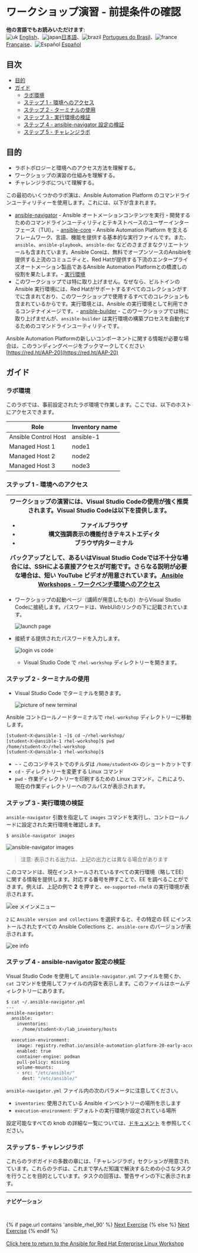 # ワークショップ演習 - 前提条件の確認

**他の言語でもお読みいただけます**:
<br>![uk](../../../images/uk.png) [English](README.md)、![japan](../../../images/japan.png)[日本語](README.ja.md)、![brazil](../../../images/brazil.png) [Portugues do Brasil](README.pt-br.md)、![france](../../../images/fr.png) [Française](README.fr.md)、![Español](../../../images/col.png) [Español](README.es.md)

## 目次

* [目的](#objective)
* [ガイド](#guide)
   * [ラボ環境](#your-lab-environment)
   * [ステップ 1 - 環境へのアクセス](#step-1---access-the-environment)
   * [ステップ 2 - ターミナルの使用](#step-2---using-the-terminal)
   * [ステップ 3 - 実行環境の検証](#step-3---examining-execution-environments)
   * [ステップ 4 - ansible-navigator
     設定の検証](#step-4---examining-the-ansible-navigator-configuration)
   * [ステップ 5 - チャレンジラボ](#step-5---challenge-labs)

## 目的

* ラボトポロジーと環境へのアクセス方法を理解する。
* ワークショップの演習の仕組みを理解する。
* チャレンジラボについて理解する。

この最初のいくつかのラボ演は、Ansible Automation Platform
のコマンドラインユーティリティーを使用します。これには、以下が含まれます。

- [ansible-navigator](https://github.com/ansible/ansible-navigator) -
Ansible オートメーションコンテンツを実行・開発するためのコマンドラインユーティリティとテキストベースのユーザーインターフェース（TUI）。-
[ansible-core](https://docs.ansible.com/core.html) - Ansible Automation
Platform
を支えるフレームワーク、言語、機能を提供する基本的な実行ファイルです。また、`ansible`、`ansible-playbook`、`ansible-doc`
などのさまざまなクリエートツールも含まれています。Ansible Coreは、無料でオープンソースのAnsibleを提供する上流のコミュニティと、Red
Hatが提供する下流のエンタープライズオートメーション製品であるAnsible Automation Platformとの橋渡しの役割を果たします。-
[実行環境](https://docs.ansible.com/automation-controller/latest/html/userguide/execution_environments.html)
- このワークショップでは特に取り上げません。なぜなら、ビルトインの Ansible 実行環境には、Red
Hatがサポートするすべてのコレクションがすでに含まれており、このワークショップで使用するすべてのコレクションも含まれているからです。実行環境とは、Ansible
の実行環境として利用できるコンテナイメージです。-
[ansible-builder](https://github.com/ansible/ansible-builder) -
このワークショップでは特に取り上げませんが、`ansible-builder`
は実行環境の構築プロセスを自動化するためのコマンドラインユーティリティです。

Ansible Automation Platformの新しいコンポーネントに関する情報が必要な場合は、このランディングページをブックマークしてください
[https://red.ht/AAP-20](https://red.ht/AAP-20)

## ガイド

### ラボ環境

このラボでは、事前設定されたラボ環境で作業します。ここでは、以下のホストにアクセスできます。

| Role                 | Inventory name |
| ---------------------| ---------------|
| Ansible Control Host | ansible-1      |
| Managed Host 1       | node1          |
| Managed Host 2       | node2          |
| Managed Host 3       | node3          |

### ステップ 1 - 環境へのアクセス

<table>
<thead>
  <tr>
    <th>ワークショップの演習には、Visual Studio Codeの使用が強く推奨されます。Visual Studio Codeは以下を提供します。
    <ul>
    <li> ファイルブラウザ</li>
    <li>構文強調表示の機能付きテキストエディタ</li>
    <li>ブラウザ内ターミナル</li>
    </ul>
    バックアップとして、あるいはVisual Studio Codeでは不十分な場合には、SSHによる直接アクセスが可能です。さらなる説明が必要な場合は、短い YouTube ビデオが用意されています。<a href="https://youtu.be/Y_Gx4ZBfcuk"> Ansible Workshops - ワークベンチ環境へのアクセス</a>
</th>
</tr>
</thead>
</table>

- ワークショップの起動ページ（講師が用意したもの）からVisual Studio
Codeに接続します。パスワードは、WebUIのリンクの下に記載されています。

  ![launch page](images/launch_page.png)

- 接続する提供されたパスワードを入力します。

  ![login vs code](images/vscode_login.png)

  - Visual Studio Code で `rhel-workshop` ディレクトリーを開きます。

### ステップ 2 - ターミナルの使用

- Visual Studio Code でターミナルを開きます。

  ![picture of new terminal](images/vscode-new-terminal.png)

Ansible コントロールノードターミナルで `rhel-workshop` ディレクトリーに移動します。

```bash
[student<X>@ansible-1 ~]$ cd ~/rhel-workshop/
[student<X>@ansible-1 rhel-workshop]$ pwd
/home/student<X>/rhel-workshop
[student<X>@ansible-1 rhel-workshop]$
```

* `~` - このコンテキストでのチルダは `/home/student<X>` のショートカットです
* `cd` - ディレクトリーを変更する Linux コマンド
* `pwd` - 作業ディレクトリーを印刷するための Linux コマンド。これにより、現在の作業ディレクトリーへのフルパスが表示されます。

### ステップ 3 - 実行環境の検証

`ansible-navigator` 引数を指定して `images` コマンドを実行し、コントロールノードに設定された実行環境を確認します。

```bash
$ ansible-navigator images
```

![ansible-navigator images](images/navigator-images.png)


> 注意: 表示される出力は、上記の出力とは異なる場合があります

このコマンドは、現在インストールされているすべての実行環境（略してEE）に関する情報を提供します。対応する番号を押すことで、EE
を調べることができます。例えば、上記の例で **2** を押すと、`ee-supported-rhel8` の実行環境が表示されます。

![ee メインメニュー](images/navigator-ee-menu.png)

`2` に `Ansible version and collections` を選択すると、その特定の EE にインストールされたすべての
Ansible Collections と、`ansible-core` のバージョンが表示されます。

![ee info](images/navigator-ee-collections.png)

### ステップ 4 - ansible-navigator 設定の検証

Visual Studio Code を使用して `ansible-navigator.yml` ファイルを開くか、`cat`
コマンドを使用してファイルの内容を表示します。このファイルはホームディレクトリーにあります。

```bash
$ cat ~/.ansible-navigator.yml
---
ansible-navigator:
  ansible:
    inventories:
    - /home/student<X>/lab_inventory/hosts

  execution-environment:
    image: registry.redhat.io/ansible-automation-platform-20-early-access/ee-supported-rhel8:2.0.0
    enabled: true
    container-engine: podman
    pull-policy: missing
    volume-mounts:
    - src: "/etc/ansible/"
      dest: "/etc/ansible/"
```

`ansible-navigator.yml` ファイル内の次のパラメータに注意してください。

* `inventories`: 使用されている Ansible インベントリーの場所を示します
* `execution-environment`: デフォルトの実行環境が設定されている場所

設定可能なすべての knob
の詳細な一覧については、[ドキュメント](https://ansible-navigator.readthedocs.io/en/latest/settings/)
を参照してください。

### ステップ 5 - チャレンジラボ

これらのラボガイドの多数の章には、「チャレンジラボ」セクションが用意されています。これらのラボは、これまで学んだ知識で解決するための小さなタスクを行うことを目的としています。タスクの回答は、警告サインの下に表示されます。

---
**ナビゲーション**

<br>

{% if page.url contains 'ansible_rhel_90' %}
[Next Exercise](../2-thebasics)
{% else %}
[Next Exercise](../1.2-thebasics)
{% endif %}
<br><br>
[Click here to return to the Ansible for Red Hat Enterprise Linux Workshop](../README.md)
